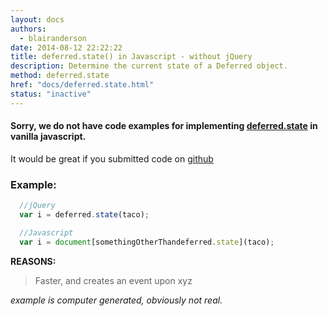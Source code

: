 ```yaml
---
layout: docs
authors:
  - blairanderson
date: 2014-08-12 22:22:22
title: deferred.state() in Javascript - without jQuery
description: Determine the current state of a Deferred object.
method: deferred.state
href: "docs/deferred.state.html"
status: "inactive"
---
```


#### Sorry, we do not have code examples for implementing [deferred.state](http://api.jquery.com/deferred.state/) in vanilla javascript.

It would be great if you submitted code on [github](https://github.com/blairanderson/without-jquery/blob/master/docs/deferred.state.md)

### Example:

```javascript
  //jQuery
  var i = deferred.state(taco);

  //Javascript
  var i = document[somethingOtherThandeferred.state](taco);

```

**REASONS:**
> Faster, and creates an event upon xyz

*example is computer generated, obviously not real.*
